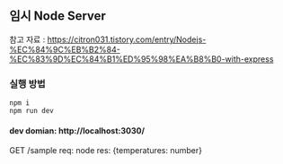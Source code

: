 ## 임시 Node Server

참고 자료 : https://citron031.tistory.com/entry/Nodejs-%EC%84%9C%EB%B2%84-%EC%83%9D%EC%84%B1%ED%95%98%EA%B8%B0-with-express

### 실행 방법

```
npm i
npm run dev
```

#### dev domian: http://localhost:3030/

GET /sample
req: node
res: {temperatures: number}
